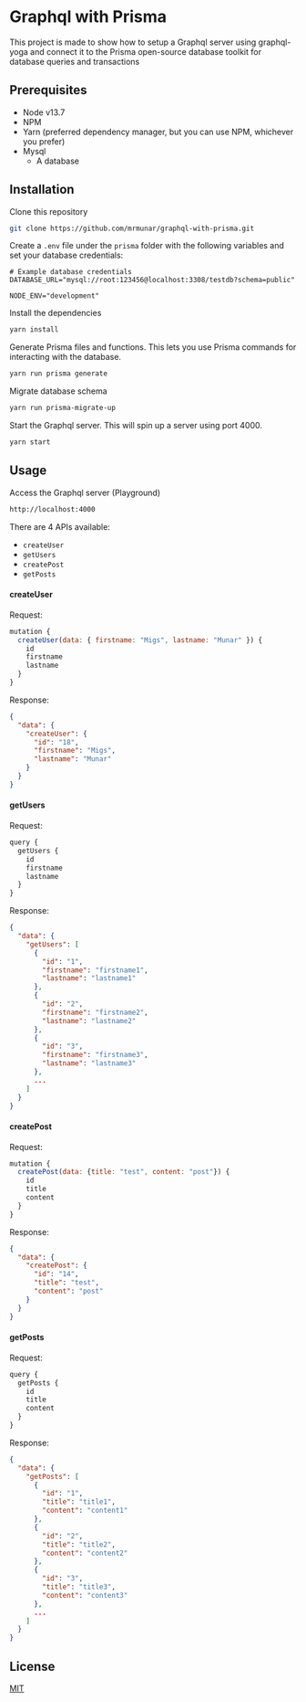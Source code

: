 # Graphql with Prisma

This project is made to show how to setup a Graphql server using graphql-yoga and connect it to the Prisma open-source database toolkit for database queries and transactions

## Prerequisites

* Node v13.7
* NPM
* Yarn (preferred dependency manager, but you can use NPM, whichever you prefer)
* Mysql
  * A database

## Installation

Clone this repository

```bash
git clone https://github.com/mrmunar/graphql-with-prisma.git
```

Create a `.env` file under the `prisma` folder with the following variables and set your database credentials:

```env
# Example database credentials
DATABASE_URL="mysql://root:123456@localhost:3308/testdb?schema=public"

NODE_ENV="development"
```

Install the dependencies

```bash
yarn install
```

Generate Prisma files and functions. This lets you use Prisma commands for interacting with the database.

```bash
yarn run prisma generate
```

Migrate database schema

```bash
yarn run prisma-migrate-up
```

Start the Graphql server. This will spin up a server using port 4000.

```bash
yarn start
```

## Usage

Access the Graphql server (Playground)

```bash
http://localhost:4000
```

There are 4 APIs available:
* `createUser`
* `getUsers`
* `createPost`
* `getPosts`

#### createUser
Request:
```javascript
mutation {
  createUser(data: { firstname: "Migs", lastname: "Munar" }) {
    id
    firstname
    lastname
  }
}
```
Response:
```json
{
  "data": {
    "createUser": {
      "id": "18",
      "firstname": "Migs",
      "lastname": "Munar"
    }
  }
}
```

#### getUsers
Request:
```javascript
query {
  getUsers {
    id
    firstname
    lastname
  }
}
```
Response:
```json
{
  "data": {
    "getUsers": [
      {
        "id": "1",
        "firstname": "firstname1",
        "lastname": "lastname1"
      },
      {
        "id": "2",
        "firstname": "firstname2",
        "lastname": "lastname2"
      },
      {
        "id": "3",
        "firstname": "firstname3",
        "lastname": "lastname3"
      },
      ...
    ]
  }
}
```

#### createPost
Request:
```javascript
mutation {
  createPost(data: {title: "test", content: "post"}) {
    id
    title
    content
  }
}
```
Response:
```json
{
  "data": {
    "createPost": {
      "id": "14",
      "title": "test",
      "content": "post"
    }
  }
}
```

#### getPosts
Request:
```javascript
query {
  getPosts {
    id
    title
    content
  }
}
```
Response:
```json
{
  "data": {
    "getPosts": [
      {
        "id": "1",
        "title": "title1",
        "content": "content1"
      },
      {
        "id": "2",
        "title": "title2",
        "content": "content2"
      },
      {
        "id": "3",
        "title": "title3",
        "content": "content3"
      },
      ...
    ]
  }
}
```

## License
[MIT](https://choosealicense.com/licenses/mit/)